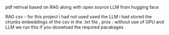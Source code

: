 pdf retrival based on RAG along with open source LLM from hugging face




RAG csv - for this project i had not used used the LLM i had stored the chunks embeddings of the csv in the .txt file , pros : without use of GPU and LLM we run this if you doowload the required pacakages
